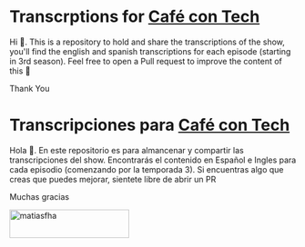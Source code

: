 # Transcrptions for [Café con Tech](https://matiasfha.dev/podcast)

Hi 👋. This is a repository to hold and share the transcriptions of the show, you'll find the english and spanish transcriptions for each episode (starting in 3rd season).
Feel free to open a Pull request to improve the content of this 💪

Thank You


# Transcripciones para [Café con Tech](https://matiasfha.dev/podcast)

Hola 👋. En este repositorio es para almancenar y compartir las transcripciones del show. Encontrarás el contenido en Español e Ingles para cada episodio (comenzando por la temporada 3).
Si encuentras algo que creas que puedes mejorar, sientete libre de abrir un PR 

Muchas gracias


<p><a href="https://www.buymeacoffee.com/matiasfha"> <img src="https://cdn.buymeacoffee.com/buttons/v2/default-yellow.png" height="50" width="210" alt="matiasfha" /></a></p><br><br>
